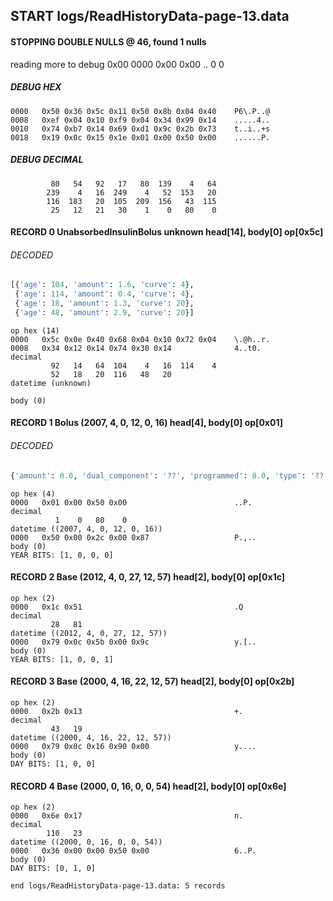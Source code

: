## START logs/ReadHistoryData-page-13.data
#### STOPPING DOUBLE NULLS @ 46, found 1 nulls
reading more to debug 0x00
    0000   0x00 0x00                                  ..
              0    0
##### DEBUG HEX
    0000   0x50 0x36 0x5c 0x11 0x50 0x8b 0x04 0x40    P6\.P..@
    0008   0xef 0x04 0x10 0xf9 0x04 0x34 0x99 0x14    .....4..
    0010   0x74 0xb7 0x14 0x69 0xd1 0x9c 0x2b 0x73    t..i..+s
    0018   0x19 0x0c 0x15 0x1e 0x01 0x00 0x50 0x00    ......P.
##### DEBUG DECIMAL
             80   54   92   17   80  139    4   64
            239    4   16  249    4   52  153   20
            116  183   20  105  209  156   43  115
             25   12   21   30    1    0   80    0
#### RECORD 0 UnabsorbedInsulinBolus unknown head[14], body[0] op[0x5c]
###### DECODED
```python
[{'age': 104, 'amount': 1.6, 'curve': 4},
 {'age': 114, 'amount': 0.4, 'curve': 4},
 {'age': 18, 'amount': 1.3, 'curve': 20},
 {'age': 48, 'amount': 2.9, 'curve': 20}]
```
    op hex (14)
    0000   0x5c 0x0e 0x40 0x68 0x04 0x10 0x72 0x04    \.@h..r.
    0008   0x34 0x12 0x14 0x74 0x30 0x14              4..t0.
    decimal
             92   14   64  104    4   16  114    4
             52   18   20  116   48   20
    datetime (unknown)

    body (0)

#### RECORD 1 Bolus (2007, 4, 0, 12, 0, 16) head[4], body[0] op[0x01]
###### DECODED
```python
{'amount': 0.0, 'dual_component': '??', 'programmed': 8.0, 'type': '??'}
```
    op hex (4)
    0000   0x01 0x00 0x50 0x00                        ..P.
    decimal
              1    0   80    0
    datetime ((2007, 4, 0, 12, 0, 16))
    0000   0x50 0x00 0x2c 0x00 0x87                   P.,..
    body (0)
    YEAR BITS: [1, 0, 0, 0]
#### RECORD 2 Base (2012, 4, 0, 27, 12, 57) head[2], body[0] op[0x1c]

    op hex (2)
    0000   0x1c 0x51                                  .Q
    decimal
             28   81
    datetime ((2012, 4, 0, 27, 12, 57))
    0000   0x79 0x0c 0x5b 0x00 0x9c                   y.[..
    body (0)
    YEAR BITS: [1, 0, 0, 1]
#### RECORD 3 Base (2000, 4, 16, 22, 12, 57) head[2], body[0] op[0x2b]

    op hex (2)
    0000   0x2b 0x13                                  +.
    decimal
             43   19
    datetime ((2000, 4, 16, 22, 12, 57))
    0000   0x79 0x0c 0x16 0x90 0x00                   y....
    body (0)
    DAY BITS: [1, 0, 0]
#### RECORD 4 Base (2000, 0, 16, 0, 0, 54) head[2], body[0] op[0x6e]

    op hex (2)
    0000   0x6e 0x17                                  n.
    decimal
            110   23
    datetime ((2000, 0, 16, 0, 0, 54))
    0000   0x36 0x00 0x00 0x50 0x00                   6..P.
    body (0)
    DAY BITS: [0, 1, 0]
`end logs/ReadHistoryData-page-13.data: 5 records`
